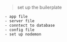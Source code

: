> set up the builerplate

    - app file
    - server file
    - conntect to database
    - config file
    - set up nodemon

